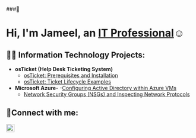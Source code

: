 ###👋<h1>Hi, I'm Jameel, an <a href="www.linkedin.com/in/jameel-rashada">IT Professional</a>☺</h1>

<h2>👨‍💻 Information Technology Projects:</h2>

- <b>osTicket (Help Desk Ticketing System)</b>
  - [osTicket: Prerequisites and Installation](https://github.com/Jrashada/osTicket--prereq.git)
  - [osTicket: Ticket Lifecycle Examples](https://github.com/Jrashada/osTicket-Ticket-Lifecycle-Examples.git)
- <b>Microsoft Azure</b>- 
   -[Configuring Active Directory within Azure VMs](https://github.com/Jrashada/Active-Directory.git)
  - [Network Security Groups (NSGs) and Inspecting Network Protocols](https://github.com/Jrashada/Azure-network-protocals.git)
 
 

<h2>🤳Connect with me:</h2>


[<img align="left" alt="Josh | LinkedIn" width="22px" src="https://cdn.jsdelivr.net/npm/simple-icons@v3/icons/linkedin.svg" />][linkedin]


[linkedin]: https://linkedin.com/in/Jameel
